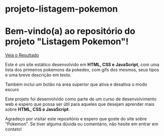 # projeto-listagem-pokemon

<h1>
Bem-vindo(a) ao repositório do projeto "Listagem Pokemon"!
</h1>

<a href="https://corvonauta-dev.github.io/projeto-listagem-pokemon/">Veja o Resultado</a>


<p>
  Este é um site estático desenvolvido em <strong>HTML, CSS e JavaScript</strong>, com uma lista dos primeiros pokemons da pokedex, com gifs dos mesmos, seus tipos e uma breve descrição em texto.

</p>

<p>
  Também inclui um botão na area superior que ativa e desativa o modo escuro 
</p>

<p>
  Este projeto foi desenvolvido como parte de um curso de desenvolvimento web e espero que possa ser útil para aqueles que desejam aprender mais sobre <strong>HTML, CSS e JavaScript</strong>.
</p> 
<p>
  Agradeço por visitar este repositório e espero que goste do site sobre "Pokemon". Se tiver alguma dúvida ou comentário, não hesite em entrar em contato!
</p>
 
